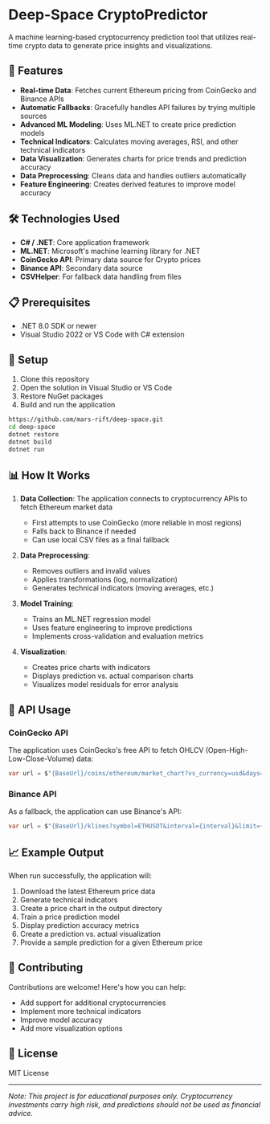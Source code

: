 # Deep-Space CryptoPredictor

A machine learning-based cryptocurrency prediction tool that utilizes real-time crypto data to generate price insights and visualizations.

## 🚀 Features

- **Real-time Data**: Fetches current Ethereum pricing from CoinGecko and Binance APIs
- **Automatic Fallbacks**: Gracefully handles API failures by trying multiple sources
- **Advanced ML Modeling**: Uses ML.NET to create price prediction models
- **Technical Indicators**: Calculates moving averages, RSI, and other technical indicators
- **Data Visualization**: Generates charts for price trends and prediction accuracy
- **Data Preprocessing**: Cleans data and handles outliers automatically
- **Feature Engineering**: Creates derived features to improve model accuracy

## 🛠️ Technologies Used

- **C# / .NET**: Core application framework
- **ML.NET**: Microsoft's machine learning library for .NET
- **CoinGecko API**: Primary data source for Crypto prices
- **Binance API**: Secondary data source
- **CSVHelper**: For fallback data handling from files

## 📋 Prerequisites

- .NET 8.0 SDK or newer
- Visual Studio 2022 or VS Code with C# extension

## 🔧 Setup

1. Clone this repository
2. Open the solution in Visual Studio or VS Code
3. Restore NuGet packages
4. Build and run the application

```bash
https://github.com/mars-rift/deep-space.git
cd deep-space
dotnet restore
dotnet build
dotnet run
```

## 📊 How It Works

1. **Data Collection**: The application connects to cryptocurrency APIs to fetch Ethereum market data
   - First attempts to use CoinGecko (more reliable in most regions)
   - Falls back to Binance if needed
   - Can use local CSV files as a final fallback

2. **Data Preprocessing**:
   - Removes outliers and invalid values
   - Applies transformations (log, normalization)
   - Generates technical indicators (moving averages, etc.)

3. **Model Training**:
   - Trains an ML.NET regression model
   - Uses feature engineering to improve predictions
   - Implements cross-validation and evaluation metrics

4. **Visualization**:
   - Creates price charts with indicators
   - Displays prediction vs. actual comparison charts
   - Visualizes model residuals for error analysis

## 🔄 API Usage

### CoinGecko API
The application uses CoinGecko's free API to fetch OHLCV (Open-High-Low-Close-Volume) data:
```csharp
var url = $"{BaseUrl}/coins/ethereum/market_chart?vs_currency=usd&days={days}&interval=daily";
```

### Binance API
As a fallback, the application can use Binance's API:
```csharp
var url = $"{BaseUrl}/klines?symbol=ETHUSDT&interval={interval}&limit={limit}";
```

## 📈 Example Output

When run successfully, the application will:

1. Download the latest Ethereum price data
2. Generate technical indicators
3. Create a price chart in the output directory
4. Train a price prediction model
5. Display prediction accuracy metrics
6. Create a prediction vs. actual visualization
7. Provide a sample prediction for a given Ethereum price

## 🤝 Contributing

Contributions are welcome! Here's how you can help:
- Add support for additional cryptocurrencies
- Implement more technical indicators
- Improve model accuracy
- Add more visualization options

## 📄 License

MIT License

---

*Note: This project is for educational purposes only. Cryptocurrency investments carry high risk, and predictions should not be used as financial advice.*
